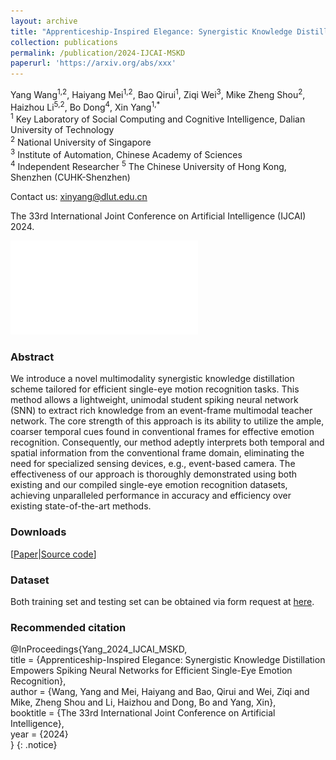 ```yaml
---
layout: archive
title: "Apprenticeship-Inspired Elegance: Synergistic Knowledge Distillation Empowers Spiking Neural Networks for Efficient Single-Eye Emotion Recognition"
collection: publications
permalink: /publication/2024-IJCAI-MSKD
paperurl: 'https://arxiv.org/abs/xxx'
---
```


Yang Wang<sup>1,2</sup>, Haiyang Mei<sup>1,2</sup>, Bao Qirui<sup>1</sup>, Ziqi Wei<sup>3</sup>, Mike Zheng Shou<sup>2</sup>, Haizhou Li<sup>5,2</sup>, Bo Dong<sup>4</sup>, Xin Yang<sup>1,\*</sup>  
<sup>1</sup> Key Laboratory of Social Computing and Cognitive Intelligence, Dalian University of Technology  
<sup>2</sup> National University of Singapore  
<sup>3</sup> Institute of Automation, Chinese Academy of Sciences  
<sup>4</sup> Independent Researcher
<sup>5</sup> The Chinese University of Hong Kong, Shenzhen (CUHK-Shenzhen)

Contact us: xinyang@dlut.edu.cn  

The 33rd International Joint Conference on Artificial Intelligence (IJCAI) 2024. 

![](..\images\teaser.pdf)

### Abstract

We introduce a novel multimodality synergistic knowledge distillation scheme tailored for efficient single-eye motion recognition tasks. This method allows a lightweight, unimodal student spiking neural network (SNN) to extract rich knowledge from an event-frame multimodal teacher network. The core strength of this approach is its ability to utilize the ample, coarser temporal cues found in conventional frames for effective emotion recognition. Consequently, our method adeptly interprets both temporal and spatial information from the conventional frame domain, eliminating the need for specialized sensing devices, e.g., event-based camera. The effectiveness of our approach is thoroughly demonstrated using both existing and our compiled single-eye emotion recognition datasets, achieving unparalleled performance in accuracy and efficiency over existing state-of-the-art methods.

### Downloads

\[[Paper](https://ojs.aaai.org/index.php/AAAI/article/view/xxx)\|[Source code](https://github.com/wangyang24/IJCAI_2024_MSKD)\]

### Dataset

Both training set and testing set can be obtained via form request at [here](http://xxx.dluticcd.com/).

### Recommended citation

@InProceedings{Yang_2024_IJCAI_MSKD,  
    title = {Apprenticeship-Inspired Elegance: Synergistic Knowledge Distillation Empowers Spiking Neural Networks for Efficient Single-Eye Emotion Recognition},  
    author = {Wang, Yang and Mei, Haiyang and Bao, Qirui and Wei, Ziqi and Mike, Zheng Shou and Li, Haizhou and Dong, Bo and Yang, Xin},  
    booktitle = {The 33rd International Joint Conference on Artificial Intelligence},  
    year = {2024}  
}
{: .notice}
